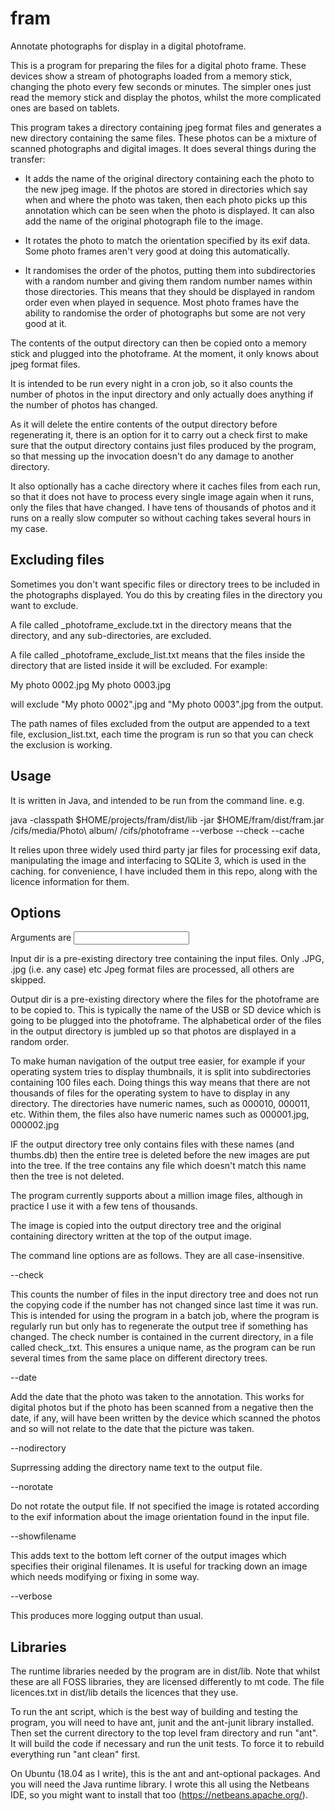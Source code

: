# fram

Annotate photographs for display in a digital photoframe.

This is a program for preparing the files for a digital photo frame. These
devices show a stream of photographs loaded from a memory stick, changing the
photo every few seconds or minutes. The simpler ones just read the memory
stick and display the photos, whilst the more complicated ones are based
on tablets.

This program takes a directory containing jpeg format files and generates a
new directory containing the same files. These photos can be a mixture of
scanned photographs and digital images.  It does several things during the
transfer:

- It adds the name of the original directory containing each the photo
to the new jpeg image.  If the photos are stored in directories which
say when and where the photo was taken, then each photo picks up this
annotation which can be seen when the photo is displayed. It can also
add the name of the original photograph file to the image.

- It rotates the photo to match the orientation specified by its exif data.
Some photo frames aren't very good at doing this automatically.

- It randomises the order of the photos, putting them into
subdirectories with a random number and giving them random number
names within those directories.  This means that they should be
displayed in random order even when played in sequence. Most photo
frames have the ability to randomise the order of photographs but some
are not very good at it.

The contents of the output directory can then be copied onto a memory
stick and plugged into the photoframe.  At the moment, it only knows about
jpeg format files.

It is intended to be run every night in a cron job, so it also counts the
number of photos in the input directory and only actually does anything if
the number of photos has changed.

As it will delete the entire contents of the output directory before
regenerating it, there is an option for it to carry out a check first to
make sure that the output directory contains just files produced by the
program, so that messing up the invocation doesn't do any damage to another
directory.

It also optionally has a cache directory where it caches files from
each run, so that it does not have to process every single image again
when it runs, only the files that have changed. I have tens of
thousands of photos and it runs on a really slow computer so without
caching takes several hours in my case.

## Excluding files

Sometimes you don't want specific files or directory trees to be included
in the photographs displayed.  You do this by creating files in the directory
you want to exclude.

A file called _photoframe_exclude.txt in the directory means that the
directory, and any sub-directories, are excluded.

A file called _photoframe_exclude_list.txt means that the files inside
the directory that are listed inside it will be excluded. For example:

My photo 0002.jpg
My photo 0003.jpg

will exclude "My photo 0002".jpg and "My photo 0003".jpg from the output.

The path names of files excluded from the output are appended to a text
file, exclusion_list.txt, each time the program is run so that you can
check the exclusion is working.

## Usage

It is written in Java, and intended to be run from the command line. e.g.

java -classpath $HOME/projects/fram/dist/lib -jar $HOME/fram/dist/fram.jar /cifs/media/Photo\ album/ /cifs/photoframe --verbose --check --cache

It relies upon three widely used third party jar files for processing
exif data, manipulating the image and interfacing to SQLite 3, which
is used in the caching.  for convenience, I have included them in this
repo, along with the licence information for them.

## Options

Arguments are <input dir> <output dir>

Input dir is a pre-existing directory tree containing the input
files. Only .JPG, .jpg (i.e. any case) etc Jpeg format files are
processed, all others are skipped.

Output dir is a pre-existing directory where the files for the
photoframe are to be copied to.  This is typically the name of the USB
or SD device which is going to be plugged into the photoframe.  The
alphabetical order of the files in the output directory is jumbled up
so that photos are displayed in a random order.

To make human navigation of the output tree easier, for example if
your operating system tries to display thumbnails, it is split into
subdirectories containing 100 files each.  Doing things this way means
that there are not thousands of files for the operating system to have
to display in any directory.  The directories have numeric names, such
as 000010, 000011, etc.  Within them, the files also have numeric
names such as 000001.jpg, 000002.jpg

IF the output directory tree only contains files with these names (and
thumbs.db) then the entire tree is deleted before the new images are
put into the tree.  If the tree contains any file which doesn't match
this name then the tree is not deleted.

The program currently supports about a million image files, although
in practice I use it with a few tens of thousands.

The image is copied into the output directory tree and the original
containing directory written at the top of the output image.

The command line options are as follows. They are all case-insensitive.

--check

This counts the number of files in the input directory tree and does
not run the copying code if the number has not changed since last time
it was run.  This is intended for using the program in a batch job,
where the program is regularly run but only has to regenerate the
output tree if something has changed.  The check number is contained
in the current directory, in a file called check_<long random number>.txt.
This ensures a unique name, as the program can be run several times from
the same place on different directory trees.

--date

Add the date that the photo was taken to the annotation.  This works
for digital photos but if the photo has been scanned from a negative
then the date, if any, will have been written by the device which
scanned the photos and so will not relate to the date that the picture
was taken.

--nodirectory

Suprressing adding the directory name text to the output file.

--norotate

Do not rotate the output file. If not specified the image is rotated
according to the exif information about the image orientation found
in the input file.

--showfilename

This adds text to the bottom left corner of the output images which
specifies their original filenames.  It is useful for tracking down an
image which needs modifying or fixing in some way.

--verbose

This produces more logging output than usual.


## Libraries

The runtime libraries needed by the program are in dist/lib. Note
that whilst these are all FOSS libraries, they are licensed 
differently to mt code.  The file licences.txt in dist/lib details
the licences that they use.

To run the ant script, which is the best way of building and testing
the program, you will need to have ant, junit and the ant-junit
library installed.  Then set the current directory to the top
level fram directory and run "ant".  It will build the code if
necessary and run the unit tests.  To force it to rebuild everything
run "ant clean" first.

On Ubuntu (18.04 as I write), this is the ant
and ant-optional packages.  And you will need the Java runtime library.
I wrote this all using the Netbeans IDE, so you might want to install
that too (https://netbeans.apache.org/).
